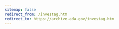 ```yaml
---
sitemap: false
redirect_from: /investag.htm
redirect_to: https://archive.ada.gov/investag.htm
---
```

